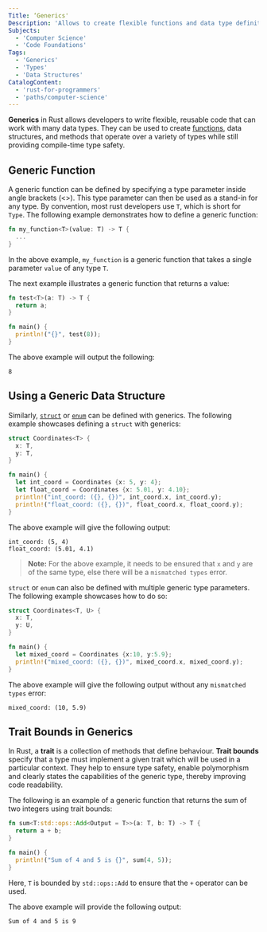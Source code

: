 ```yaml
---
Title: ‘Generics'
Description: 'Allows to create flexible functions and data type definitions.'
Subjects:
  - 'Computer Science'
  - 'Code Foundations'
Tags:
  - 'Generics'
  - 'Types'
  - 'Data Structures'
CatalogContent:
  - 'rust-for-programmers'
  - 'paths/computer-science'
---
```


**Generics** in Rust allows developers to write flexible, reusable code that can work with many data types. They can be used to create [functions](https://www.codecademy.com/resources/docs/rust/functions), data structures, and methods that operate over a variety of types while still providing compile-time type safety.

## Generic Function

A generic function can be defined by specifying a type parameter inside angle brackets (<>). This type parameter can then be used as a stand-in for any type. By convention, most rust developers use `T`, which is short for `Type`. The following example demonstrates how to define a generic function:

```rust
fn my_function<T>(value: T) -> T {
  ...
}
```

In the above example, `my_function` is a generic function that takes a single parameter `value` of any type `T`.

The next example illustrates a generic function that returns a value:

```rust
fn test<T>(a: T) -> T {
  return a;
}

fn main() {
  println!("{}", test(8));
}
```

The above example will output the following:

```shell
8
```

## Using a Generic Data Structure

Similarly, [`struct`](https://www.codecademy.com/resources/docs/rust/structs) or [`enum`](https://www.codecademy.com/resources/docs/rust/enums) can be defined with generics. The following example showcases defining a `struct` with generics:

```rust
struct Coordinates<T> {
  x: T,
  y: T,
}

fn main() {
  let int_coord = Coordinates {x: 5, y: 4};
  let float_coord = Coordinates {x: 5.01, y: 4.10};
  println!("int_coord: ({}, {})", int_coord.x, int_coord.y);
  println!("float_coord: ({}, {})", float_coord.x, float_coord.y);
}
```

The above example will give the following output:

```shell
int_coord: (5, 4)
float_coord: (5.01, 4.1)
```

> **Note:** For the above example, it needs to be ensured that `x` and `y` are of the same type, else there will be a `mismatched types` error.

`struct` or `enum` can also be defined with multiple generic type parameters. The following example showcases how to do so:

```rust
struct Coordinates<T, U> {
  x: T,
  y: U,
}

fn main() {
  let mixed_coord = Coordinates {x:10, y:5.9};
  println!("mixed_coord: ({}, {})", mixed_coord.x, mixed_coord.y);
}
```

The above example will give the following output without any `mismatched types` error:

```shell
mixed_coord: (10, 5.9)
```

## Trait Bounds in Generics

In Rust, a **trait** is a collection of methods that define behaviour. **Trait bounds** specify that a type must implement a given trait which will be used in a particular context. They help to ensure type safety, enable polymorphism and clearly states the capabilities of the generic type, thereby improving code readability.

The following is an example of a generic function that returns the sum of two integers using trait bounds:

```rust
fn sum<T:std::ops::Add<Output = T>>(a: T, b: T) -> T {
  return a + b;
}

fn main() {
  println!("Sum of 4 and 5 is {}", sum(4, 5));
}
```

Here, `T` is bounded by `std::ops::Add` to ensure that the `+` operator can be used.

The above example will provide the following output:

```shell
Sum of 4 and 5 is 9
```

